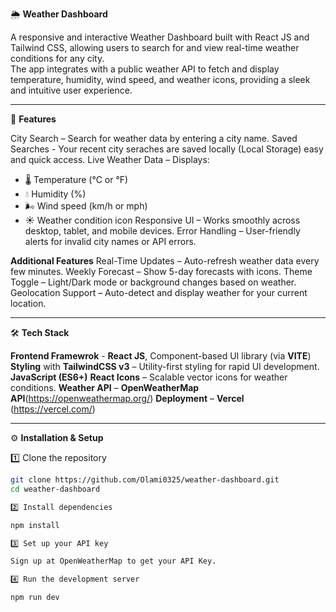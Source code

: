 🌦️ **Weather Dashboard**

A responsive and interactive Weather Dashboard built with React JS and Tailwind CSS, allowing users to search for and view real-time weather conditions for any city.  
The app integrates with a public weather API to fetch and display temperature, humidity, wind speed, and weather icons, providing a sleek and intuitive user experience.

---

🚀 **Features**

City Search – Search for weather data by entering a city name.
Saved Searches - Your recent city seraches are saved locally (Local Storage) easy and quick access.
Live Weather Data – Displays:
  - 🌡️ Temperature (°C or °F)
  - 💧 Humidity (%)
  - 🌬️ Wind speed (km/h or mph)
  - ☀️ Weather condition icon
Responsive UI – Works smoothly across desktop, tablet, and mobile devices.
Error Handling – User-friendly alerts for invalid city names or API errors.

**Additional Features**
Real-Time Updates – Auto-refresh weather data every few minutes.
Weekly Forecast – Show 5-day forecasts with icons.
Theme Toggle – Light/Dark mode or background changes based on weather.
Geolocation Support – Auto-detect and display weather for your current location.

---

 🛠️ **Tech Stack**

**Frontend Framewrok** - **React JS**, Component-based UI library (via **VITE**)
**Styling** with **TailwindCSS v3** – Utility-first styling for rapid UI development.
**JavaScript (ES6+)**
**React Icons** – Scalable vector icons for weather conditions.
**Weather API** – **OpenWeatherMap API**(https://openweathermap.org/) 
**Deployment** – **Vercel** (https://vercel.com/) 

---

⚙️ **Installation & Setup**

1️⃣ Clone the repository
```bash
git clone https://github.com/Olami0325/weather-dashboard.git
cd weather-dashboard

2️⃣ Install dependencies

npm install

3️⃣ Set up your API key

Sign up at OpenWeatherMap to get your API Key.

4️⃣ Run the development server

npm run dev
